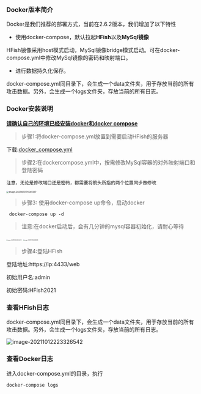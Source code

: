 ### Docker版本简介

Docker是我们推荐的部署方式，当前在2.6.2版本，我们增加了以下特性

- 使用docker-compose，默认拉起**HFish**以及**MySql镜像**

HFish镜像采用host模式启动，MySql镜像bridge模式启动。可在docker-compose.yml中修改MySql镜像的密码和映射端口。

- 进行数据持久化保存。

docker-compose.yml同目录下，会生成一个data文件夹，用于存放当前的所有攻击数据。另外，会生成一个logs文件夹，存放当前的所有日志。



### Docker安装说明

**<u>请确认自己的环境已经安装docker和docker compose</u>**

> 步骤1:将docker-compose.yml放置到需要启动HFish的服务器

下载:[docker_compose.yml](http://hfish.cn-bj.ufileos.com/docker-compose/2.6.2/docker-compose.yml)



> 步骤2:在dockercompose.yml中，按需修改MySql容器的对外映射端口和登陆密码

`注意，无论是修改端口还是密码，都需要将箭头所指的两个位置同步做修改`

<img src="http://img.threatbook.cn/hfish/image-20211013175549337.png" alt="image-20211013175549337" style="zoom:40%;" />



> 步骤3: 使用docker-compose up命令，启动docker

```
 docker-compose up -d
```



> 注意:在docker启动后，会有几分钟的mysql容器初始化，请耐心等待

<img src="http://img.threatbook.cn/hfish/image-20211012222554572.png" alt="image-20211012222554572" style="zoom: 20%;" />

<img src="http://img.threatbook.cn/hfish/image-20211013163538978.png" alt="image-20211013163538978" style="zoom:20%;" />



> 步骤4:登陆HFish

登陆地址:https://ip:4433/web

初始用户名:admin

初始密码:HFish2021



### 查看HFish日志

docker-compose.yml同目录下，会生成一个data文件夹，用于存放当前的所有攻击数据。另外，会生成一个logs文件夹，存放当前的所有日志。

![image-20211012223326542](http://img.threatbook.cn/hfish/image-20211012223326542.png)



### 查看Docker日志

进入docker-compose.yml的目录，执行

```shell
docker-compose logs
```

